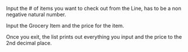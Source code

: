 Input the # of items you want to check out from the Line, has to be a non negative natural number.

Input the Grocery Item and the price for the item.

Once you exit, the list prints out everything you input and the price to the 2nd decimal place.
